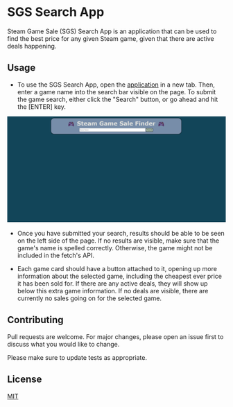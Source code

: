# SGS Search App

Steam Game Sale (SGS) Search App is an application that can be used to find the best price for any given Steam game, given that there are active deals happening.

## Usage

- To use the SGS Search App, open the [application](https://zachatorcodes.github.io/phase-1-project/) in a new tab. Then, enter a game name into the search bar visible on the page. To submit the game search, either click the "Search" button, or go ahead and hit the [ENTER] key.

![webpage on first glance](./images/emptyAppPage.png)

- Once you have submitted your search, results should be able to be seen on the left side of the page. If no results are visible, make sure that the game's name is spelled correctly. Otherwise, the game might not be included in the fetch's API.

- Each game card should have a button attached to it, opening up more information about the selected game, including the cheapest ever price it has been sold for. If there are any active deals, they will show up below this extra game information. If no deals are visible, there are currently no sales going on for the selected game.

## Contributing

Pull requests are welcome. For major changes, please open an issue first
to discuss what you would like to change.

Please make sure to update tests as appropriate.

## License

[MIT](https://choosealicense.com/licenses/mit/)